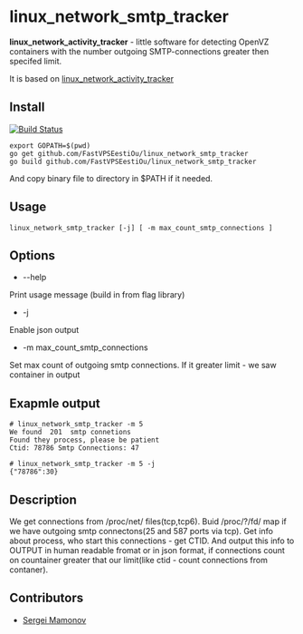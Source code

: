 linux_network_smtp_tracker
==============================

**linux_network_activity_tracker** - little software for detecting OpenVZ containers with the number outgoing SMTP-connections greater then specifed limit.

It is based on  [linux_network_activity_tracker](https://github.com/FastVPSEestiOu/linux_network_activity_tracker)

Install
-------
[![Build Status](https://travis-ci.org/FastVPSEestiOu/linux_network_smtp_tracker.svg?branch=master)](https://travis-ci.org/FastVPSEestiOu/linux_network_smtp_tracker)

```
export GOPATH=$(pwd)
go get github.com/FastVPSEestiOu/linux_network_smtp_tracker
go build github.com/FastVPSEestiOu/linux_network_smtp_tracker
```

And copy binary file to directory in $PATH if it needed.

Usage
-------
```
linux_network_smtp_tracker [-j] [ -m max_count_smtp_connections ]
```

Options
-------
- --help

Print usage message (build in from flag library)

- -j

Enable json output

- -m max_count_smtp_connections

Set max count of outgoing smtp connections. If it greater limit - we saw container in output

Exapmle output
--------------
```
# linux_network_smtp_tracker -m 5
We found  201  smtp connetions
Found they process, please be patient
Ctid: 78786 Smtp Connections: 47

# linux_network_smtp_tracker -m 5 -j
{"78786":30}
```

Description
-----------

We get connections from /proc/net/ files(tcp,tcp6).
Buid /proc/?/fd/ map if we have outgoing smtp connectons(25 and 587 ports via tcp).
Get info about process, who start this connections - get CTID.
And output this info to OUTPUT in human readable fromat or in json format, if connections count on countainer greater that our limit(like ctid - count connections from contaner).


Contributors
------------
- [Sergei Mamonov](https://github.com/mrqwer88)
